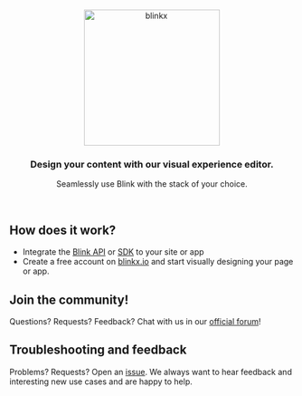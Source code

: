 <br />
<p align="center">
  <img alt="blinkx" src="https://cdn.blinkcms.com/blink/blinkxlogo.png" width="240"/>
</p>

<h3 align="center">
  Design your content with our visual experience editor.
</h3>
<p align="center">
  Seamlessly use Blink with the stack of your choice.
</p>

<br />

## How does it work?

- Integrate the [Blink API](https://blinkx.io/api-browser) or [SDK](https://www.npmjs.com/package/blinkx.io) to your site or app
- Create a free account on [blinkx.io](https://blinkx.io) and start visually designing your page or app.

## Join the community!

Questions? Requests? Feedback? Chat with us in our [official forum](https://discord.gg/6rTSFY95)!

## Troubleshooting and feedback

Problems? Requests? Open an [issue](https://github.com/Blinkx-IO/blink/issues). We always want to hear feedback and interesting new use cases and are happy to help.
